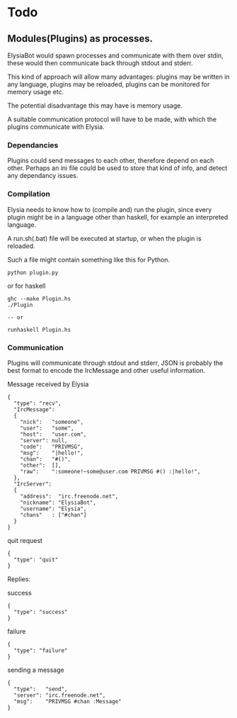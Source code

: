 # Todo

## Modules(Plugins) as processes.
ElysiaBot would spawn processes and communicate with them over stdin, these would then communicate back through stdout and stderr.

This kind of approach will allow many advantages: plugins may be written in any language, plugins may be reloaded, plugins can be monitored for memory usage etc.

The potential disadvantage this may have is memory usage.

A suitable communication protocol will have to be made, with which the plugins communicate with Elysia.

### Dependancies
Plugins could send messages to each other, therefore depend on each other.
Perhaps an ini file could be used to store that kind of info, and detect any dependancy issues.

### Compilation
Elysia needs to know how to (compile and) run the plugin, since every plugin
might be in a language other than haskell, for example an interpreted language.

A run.sh(.bat) file will be executed at startup, or when the plugin is reloaded. 

Such a file might contain something like this for Python.

    python plugin.py
  
or for haskell

    ghc --make Plugin.hs
    ./Plugin
    
    -- or
    
    runhaskell Plugin.hs

### Communication
Plugins will communicate through stdout and stderr, JSON is probably the best
format to encode the IrcMessage and other useful information.

Message received by Elysia
  
    { 
      "type": "recv",
      "IrcMessage": 
      {
        "nick":   "someone",
        "user":   "some",
        "host":   "user.com",
        "server": null,
        "code":   "PRIVMSG",
        "msg":    "|hello!",
        "chan":   "#()",
        "other":  [],
        "raw":    ":someone!~some@user.com PRIVMSG #() :|hello!",
      },
      "IrcServer":
      {
        "address":  "irc.freenode.net",
        "nickname": "ElysiaBot",
        "username": "Elysia",
        "chans"   : ["#chan"]
      }
    }
  
quit request

    {
      "type": "quit"
    }
  
Replies:

success

    {
      "type": "success"
    }

failure

    {
      "type": "failure"
    }

sending a message

    {
      "type":   "send",
      "server": "irc.freenode.net",
      "msg":    "PRIVMSG #chan :Message"
    }
      
      
  

